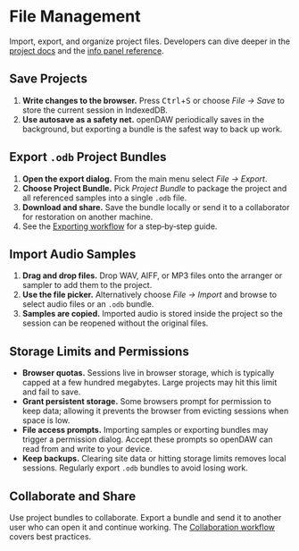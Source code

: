 # File Management

Import, export, and organize project files. Developers can dive deeper in the
[project docs](../../docs-dev/projects/overview.md) and the
[info panel reference](../../docs-dev/ui/info-panel/overview.md).

## Save Projects

1. **Write changes to the browser.** Press <kbd>Ctrl</kbd>+<kbd>S</kbd> or choose
   _File → Save_ to store the current session in IndexedDB.
2. **Use autosave as a safety net.** openDAW periodically saves in the
   background, but exporting a bundle is the safest way to back up work.

## Export `.odb` Project Bundles

1. **Open the export dialog.** From the main menu select _File → Export_.
2. **Choose Project Bundle.** Pick _Project Bundle_ to package the project and
   all referenced samples into a single `.odb` file.
3. **Download and share.** Save the bundle locally or send it to a
   collaborator for restoration on another machine.
4. See the [Exporting workflow](../workflows/exporting.md) for a step‑by‑step guide.

## Import Audio Samples

1. **Drag and drop files.** Drop WAV, AIFF, or MP3 files onto the arranger or
   sampler to add them to the project.
2. **Use the file picker.** Alternatively choose _File → Import_ and browse to
   select audio files or an `.odb` bundle.
3. **Samples are copied.** Imported audio is stored inside the project so the
   session can be reopened without the original files.

## Storage Limits and Permissions

- **Browser quotas.** Sessions live in browser storage, which is typically
  capped at a few hundred megabytes. Large projects may hit this limit and fail
  to save.
- **Grant persistent storage.** Some browsers prompt for permission to keep
  data; allowing it prevents the browser from evicting sessions when space is
  low.
- **File access prompts.** Importing samples or exporting bundles may trigger a
  permission dialog. Accept these prompts so openDAW can read from and write to
  your device.
- **Keep backups.** Clearing site data or hitting storage limits removes local
  sessions. Regularly export `.odb` bundles to avoid losing work.

## Collaborate and Share

Use project bundles to collaborate. Export a bundle and send it to another user who can open it and continue working. The [Collaboration workflow](../workflows/collaboration.md) covers best practices.
